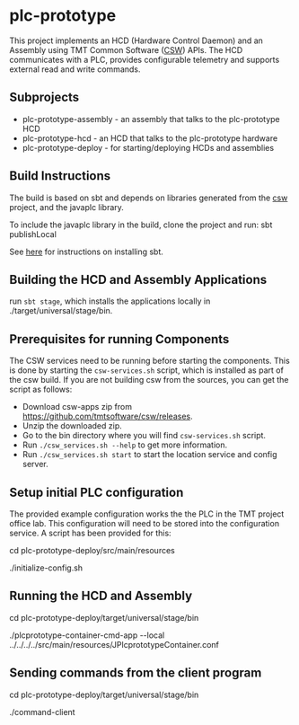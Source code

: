# plc-prototype

This project implements an HCD (Hardware Control Daemon) and an Assembly using 
TMT Common Software ([CSW](https://github.com/tmtsoftware/csw)) APIs.   The HCD
communicates with a PLC, provides configurable telemetry and supports external
read and write commands.

## Subprojects

* plc-prototype-assembly - an assembly that talks to the plc-prototype HCD
* plc-prototype-hcd - an HCD that talks to the plc-prototype hardware
* plc-prototype-deploy - for starting/deploying HCDs and assemblies

## Build Instructions

The build is based on sbt and depends on libraries generated from the 
[csw](https://github.com/tmtsoftware/csw) project, and the javaplc library.

To include the javaplc library in the build, clone the project and run: sbt publishLocal

See [here](https://www.scala-sbt.org/1.0/docs/Setup.html) for instructions on installing sbt.

## Building the HCD and Assembly Applications

 run `sbt stage`, which installs the applications locally in ./target/universal/stage/bin.


## Prerequisites for running Components

The CSW services need to be running before starting the components. 
This is done by starting the `csw-services.sh` script, which is installed as part of the csw build.
If you are not building csw from the sources, you can get the script as follows:

 - Download csw-apps zip from https://github.com/tmtsoftware/csw/releases.
 - Unzip the downloaded zip.
 - Go to the bin directory where you will find `csw-services.sh` script.
 - Run `./csw_services.sh --help` to get more information.
 - Run `./csw_services.sh start` to start the location service and config server.


## Setup initial PLC configuration

The provided example configuration works the the PLC in the TMT project office lab.  This configuration will need to be
stored into the configuration service.   A script has been provided for this:

cd plc-prototype-deploy/src/main/resources

./initialize-config.sh <IP address of configuration service>

## Running the HCD and Assembly

cd plc-prototype-deploy/target/universal/stage/bin

./plcprototype-container-cmd-app --local ../../../../src/main/resources/JPlcprototypeContainer.conf

## Sending commands from the client program

cd plc-prototype-deploy/target/universal/stage/bin

./command-client


```

